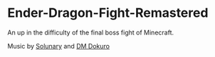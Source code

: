# Ender-Dragon-Fight-Remastered
An up in the difficulty of the final boss fight of Minecraft.

Music by [Solunary](https://www.youtube.com/watch?v=GAW5tuC83mE) and [DM Dokuro](https://www.youtube.com/watch?v=3UtURionlvU)
